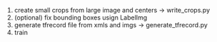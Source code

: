 1) create small crops from large image and centers -> write_crops.py
2) (optional) fix bounding boxes usign LabelImg
3) generate tfrecord file from xmls and imgs -> generate_tfrecord.py
4) train
